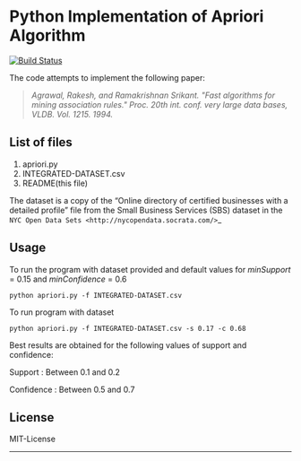Python Implementation of Apriori Algorithm 
==========================================

[![Build Status](https://travis-ci.org/asaini/Apriori.svg?branch=master)](https://travis-ci.org/asaini/Apriori)

The code attempts to implement the following paper:

> *Agrawal, Rakesh, and Ramakrishnan Srikant. "Fast algorithms for mining association rules." Proc. 20th int. conf. very large data bases, VLDB. Vol. 1215. 1994.*

List of files
-------------
1. apriori.py
2. INTEGRATED-DATASET.csv
3. README(this file)

The dataset is a copy of the “Online directory of certified businesses with a detailed profile” file from the Small Business Services (SBS) 
dataset in the `NYC Open Data Sets <http://nycopendata.socrata.com/>`_

Usage
-----
To run the program with dataset provided and default values for *minSupport* = 0.15 and *minConfidence* = 0.6

    python apriori.py -f INTEGRATED-DATASET.csv

To run program with dataset  

    python apriori.py -f INTEGRATED-DATASET.csv -s 0.17 -c 0.68

Best results are obtained for the following values of support and confidence:  

Support     : Between 0.1 and 0.2  

Confidence  : Between 0.5 and 0.7 

License
-------
MIT-License

-------
